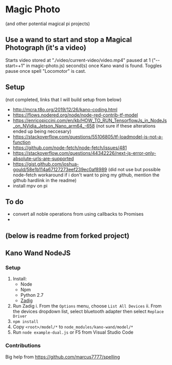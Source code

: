 # Magic Photo
(and other potential magical pi projects)

## Use a wand to start and stop a Magical Photograph (it's a video)

Starts video stored at "./video/current-video/video.mp4" paused at 1 ("--start=+1" in magic-photo.js) second(s) once Kano wand is found. Toggles pause once spell "Locomotor" is cast.

## Setup
(not completed, links that I will build setup from below)

- http://mcra.t8o.org/2019/12/26/kano-coding.html
- https://flows.nodered.org/node/node-red-contrib-tf-model
- https://enricopiccini.com/en/kb/HOW_TO_RUN_TensorflowJs_in_NodeJs_on_NVidia_Jetson_Nano_arm64_-658 (not sure if these alterations ended up being neccesary)
- https://stackoverflow.com/questions/55106805/tf-loadmodel-is-not-a-function
- https://github.com/node-fetch/node-fetch/issues/481
- https://stackoverflow.com/questions/44342226/next-js-error-only-absolute-urls-are-supported
- https://gist.github.com/joshua-gould/58e1b114a67127273eef239ec0af8989 (did not use but possible node-fetch workaround if i don't want to ping my github, mention the github hardlink in the readme)
- install mpv on pi

## To do

- convert all noble operations from using callbacks to Promises
- 

## (below is readme from forked project)

## Kano Wand NodeJS

### Setup
1. Install:
    - Node
    - Npm
    - Python 2.7
    - [Zadig](https://zadig.akeo.ie/)
2. Run Zadig 
   i. From the `Options` menu, choose `List All Devices`
  ii. From the devices dropdown list, select bluetooth adapter then select `Replace Driver`
3. `npm install`
4. Copy `<root>/model/*` to `node_modules/kano-wand/model/*`
5. Run `node example-dual.js` or F5 from Visual Studio Code
 

### Contributions

Big help from
https://github.com/marcus7777/spelling
